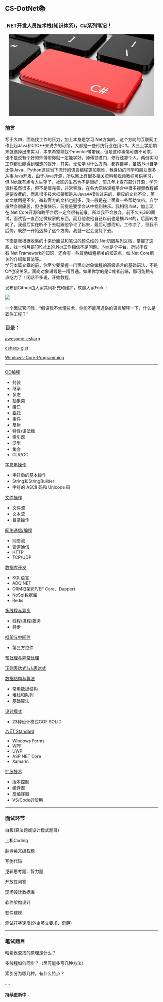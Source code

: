 ## CS-DotNet📚
### .NET开发人员技术栈(知识体系)，C#系列笔记！

<div align="center">
    <img src="https://raw.githubusercontent.com/1024-NET/CS-DotNet/master/Csharp.png">
    <br>
</div>

### 前言   
 写于大四，面临找工作的压力，加上本身是学习.Net方向的，这个方向的互联网工作比起Java和C/C++来说少的可怜，大都是一些传统行业在用C#。大三上学期期末就选择出来实习，本来希望能找个mentor带带我，但是这种事情可遇不可求，也不是说有个好的师傅带你就一定能学好，师傅领进门，修行还靠个人。两份实习工作都没能得到理想的提升，其实，无论学习什么方向，都靠自学，虽然.Net自学比像Java、Python这些当下流行的语言编程更加艰难，我身边的同学和朋友很多从事Java开发，由于Java开源，所以网上有很多相关资料和视频教程可供学习，但.Net就有点令人失望了，社区的生态也不是很好，前几年才宣布部分开源，学习资料虽然很多，但不是很完善，非常零散，在各大网络课程平台中很多视频教程都是要收费的，而且很多技术框架都是从Java中模仿过来的，相应的文档不全，英文文献倒是不少，微软官方的文档也挺多，我一般是在上面看一些帮助文档。自学虽然会很痛苦，但也很快乐，前提是要学会从中找到快乐。我相信.Net，加上现在.Net Core开源和跨平台后一定会很有前景，所以我不会放弃。前不久去360面试，面试官一直否定微软家的东西，而且他说他自己以前也是搞.Net的，后面转方向了，我最后实在听不下去就跟他争论了起来，最后可想而知，工作凉了，但我不后悔，既然一开始选择了这个方向，我就一定会坚持下去。
 
下面是我根据收集的十来份面试和笔试的题总结的.Net巩固系列文档，掌握了这些，找一份月薪10K以上的.Net工作相信不是问题。.Net是个平台，所以不仅有.Net Framework的知识，还会有一些其他编程相关的知识点，如.Net Core相关的介绍和算法等。      
 学习本篇文章的前，你至少要掌握一门面向对象编程的高级语言的基础语法，不是C#也没关系。面向对象语言是一精百通。如果你学的是C或者前端，那可能稍有点吃力了！闲话不多说，开始教程。    
 
发布到Github由大家共同补充和维护，欢迎大家Fork ！    

![](https://raw.githubusercontent.com/ckjbug/xiaokui/master/split.png)

一个面试官问我：“假设我不太懂技术，你能不能用通俗的语言解释一下，什么是软件工程？”
 
### 目录：
 
 [awesome-csharp](https://github.com/coding-daily/awesome-csharp/blob/master/README.md)
 
 [csharp-gist](https://github.com/ckjbug/Gist/blob/master/README.md)
 
 [Windows-Core-Programming](https://github.com/ckjbug/Windows-Core-Programming)
 
 ------
 
 [OO编程]()
 - 封装
- 继承
- 多态
- 抽象类
- 接口
- [委托](https://github.com/1024-NET/CS-DotNet/blob/master/Delegate.md)
- 事件
- 反射
- 特性/语法糖
- 索引器
- 泛型
- 集合
- CLR/GC


[字符串操作](https://github.com/dncProject/CS-DotNet/blob/master/Stringoperations.md)
- 字符串的基本操作
- String和StringBuilder
- 字符的 ASCII 码和 Unicode 码

[文件操作]()
- 文件流
- 文本流
- 目录操作

[网络通信/编程]()
- 网络流
- 管道通信
- HTTP
- TCP/UDP

[数据库开发]()
- SQL语言
- ADO.NET
- ORM框架(EF/EF Core、Dapper)
- NoSql数据库
- Redis

[多线程与异步]() 
- 线程/进程/服务
- 异步

[框架与中间件]()
- 第三方控件

[预处理与异常处理]()


[正则表达式与λ表达式]()


[数据结构与算法]()
- 常用数据结构
- 堆栈和队列
- 基础算法


[设计模式]()
- 23种设计模式GOF SOLID

[.NET Standard]()
- Windows Forms
- WPF
- UWP
- ASP.NET Core
- Xamarin

[扩展技术]()
- 版本控制
- 编译器
- 反编译器
- VS/Code的使用

------------

### 面试环节

白板(算法题或设计模式题目)

上机Coding

翻译英文编程题

写伪代码

逻辑思考题、智力题

开放性问答

现场设计数据库

软件架构设计

软件建模

测试打字速度(外企英文要求、奇葩)


------------

### 笔试题目

哈希表查找的原理是什么？

多线程如何同步？（尽可能多写几种方法）

索引分为哪几种，有什么特点？

....

#### 持续更新中...







